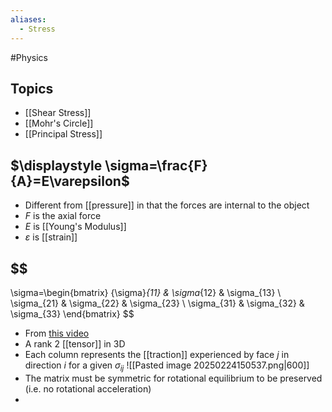 ```yaml
---
aliases:
  - Stress
---
```

#Physics 
## Topics
* [[Shear Stress]]
* [[Mohr's Circle]]
* [[Principal Stress]]
## $\displaystyle \sigma=\frac{F}{A}=E\varepsilon$
* Different from [[pressure]] in that the forces are internal to the object
* $\displaystyle F$ is the axial force
* $\displaystyle E$ is [[Young's Modulus]]
* $\displaystyle \varepsilon$ is [[strain]]
## $$
\sigma=\begin{bmatrix}
{\sigma}_{11} & \sigma_{12} & \sigma_{13} \\
\sigma_{21} & \sigma_{22} & \sigma_{23} \\
\sigma_{31} & \sigma_{32} & \sigma_{33}
\end{bmatrix}
$$
* From [this video](https://www.youtube.com/watch?v=NtTVEzZS3Bg)
* A rank 2 [[tensor]] in 3D
* Each column represents the [[traction]] experienced by face $\displaystyle j$ in direction $\displaystyle i$ for a given $\displaystyle \sigma_{ij}$ 
![[Pasted image 20250224150537.png|600]]
* The matrix must be symmetric for rotational equilibrium to be preserved (i.e. no rotational acceleration)
* 